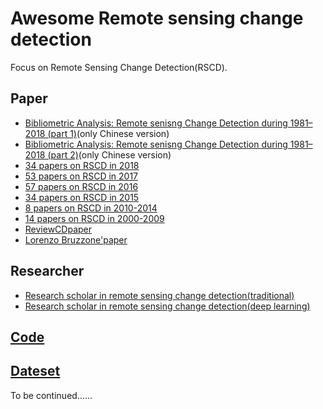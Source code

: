 # Awesome Remote sensing change detection 

Focus on Remote Sensing Change Detection(RSCD).

## Paper
- [Bibliometric Analysis: Remote senisng Change Detection during 1981–2018 (part 1)](https://wenhwu.github.io/2018/10/CDReview/)(only Chinese version)
- [Bibliometric Analysis: Remote senisng Change Detection during 1981–2018 (part 2)](https://wenhwu.github.io/2018/10/CDReview-2/)(only Chinese version)
- [34 papers on RSCD in 2018 ](https://github.com/wenhwu/Awesome-RS-changedetection/blob/master/paper/2018-10-23-2018CDpaper.md)
- [53 papers on RSCD in 2017 ](https://github.com/wenhwu/Awesome-RS-changedetection/blob/master/paper/2018-10-24-2017CDpaper53.md)
- [57 papers on RSCD in 2016 ](https://github.com/wenhwu/Awesome-RS-changedetection/blob/master/paper/2018-10-25-2016CDpaper57.md)
- [34 papers on RSCD in 2015 ](https://github.com/wenhwu/Awesome-RS-changedetection/blob/master/paper/2018-10-27-2015CDpaper34.md)
- [8 papers on RSCD in 2010-2014 ](https://github.com/wenhwu/Awesome-RS-changedetection/blob/master/paper/2018-10-30-2010-2014CDpaper8.md)
- [14 papers on RSCD in 2000-2009 ](https://github.com/wenhwu/Awesome-RS-changedetection/blob/master/paper/2018-10-31-2000-2009CDpaper14.md)
- [ReviewCDpaper](https://github.com/wenhwu/Awesome-RS-changedetection/blob/master/paper/2019-07-16-ReviewCDpaper.md)
- [Lorenzo Bruzzone'paper](https://github.com/wenhwu/Awesome-RS-changedetection/blob/master/paper/2018-11-02-CDpaper_Bruzzone.md)


## Researcher
- [Research scholar in remote sensing change detection(traditional)](https://github.com/wenhwu/Awesome-RS-changedetection/blob/master/paper/2018-10-12-CDResearcher.md)
- [Research scholar in remote sensing change detection(deep learning)](https://github.com/wenhwu/Awesome-RS-changedetection/blob/master/paper/2019-07-14-CDResearcher2.md)

## [Code](https://github.com/wenhwu/Awesome-RS-changedetection/blob/master/CDCode.md)

## [Dateset](https://github.com/wenhwu/Awesome-RS-changedetection/blob/master/CDataset.md)

To be continued......